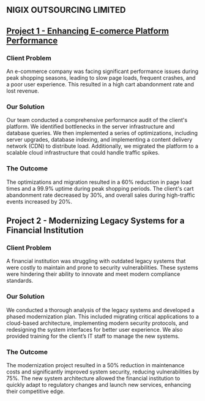 ## NIGIX OUTSOURCING LIMITED

## [Project 1 - Enhancing E-comerce Platform Performance](http://www.youtube.com)

### Client Problem
An e-commerce company was facing significant performance issues during peak shopping seasons, leading to slow page loads, frequent crashes, and a poor user experience. This resulted in a high cart abandonment rate and lost revenue.

### Our Solution
Our team conducted a comprehensive performance audit of the client's platform. We identified bottlenecks in the server infrastructure and database queries. We then implemented a series of optimizations, including server upgrades, database indexing, and implementing a content delivery network (CDN) to distribute load. Additionally, we migrated the platform to a scalable cloud infrastructure that could handle traffic spikes.

### The Outcome
The optimizations and migration resulted in a 60% reduction in page load times and a 99.9% uptime during peak shopping periods. The client's cart abandonment rate decreased by 30%, and overall sales during high-traffic events increased by 20%.

## Project 2 - Modernizing Legacy Systems for a Financial Institution

### Client Problem
A financial institution was struggling with outdated legacy systems that were costly to maintain and prone to security vulnerabilities. These systems were hindering their ability to innovate and meet modern compliance standards.

### Our Solution
We conducted a thorough analysis of the legacy systems and developed a phased modernization plan. This included migrating critical applications to a cloud-based architecture, implementing modern security protocols, and redesigning the system interfaces for better user experience. We also provided training for the client’s IT staff to manage the new systems.

### The Outcome
The modernization project resulted in a 50% reduction in maintenance costs and significantly improved system security, reducing vulnerabilities by 75%. The new system architecture allowed the financial institution to quickly adapt to regulatory changes and launch new services, enhancing their competitive edge.


